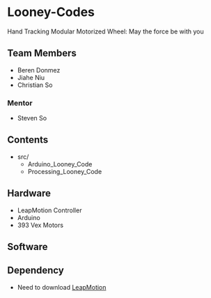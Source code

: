 # Looney-Codes
Hand Tracking Modular Motorized Wheel: May the force be with you


## Team Members
- Beren Donmez
- Jiahe Niu
- Christian So

### Mentor
- Steven So

## Contents
- src/
  - Arduino_Looney_Code
  - Processing_Looney_Code

## Hardware
- LeapMotion Controller
- Arduino
- 393 Vex Motors

## Software 


## Dependency
- Need to download [LeapMotion](https://developer.leapmotion.com/releases/leap-motion-orion-410-99fe5-crpgl)
